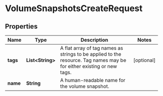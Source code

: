 

# VolumeSnapshotsCreateRequest


## Properties

| Name | Type | Description | Notes |
|------------ | ------------- | ------------- | -------------|
|**tags** | **List&lt;String&gt;** | A flat array of tag names as strings to be applied to the resource. Tag names may be for either existing or new tags. |  [optional] |
|**name** | **String** | A human-readable name for the volume snapshot. |  |



